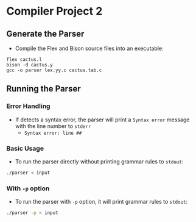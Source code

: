 # Compiler Project 2

## Generate the Parser

- Compile the Flex and Bison source files into an executable:

```bash=
flex cactus.l
bison -d cactus.y
gcc -o parser lex.yy.c cactus.tab.c
```

## Running the Parser

### Error Handling

- If detects a syntax error, the parser will print a `Syntax error` message with the line number to `stderr`
  - `Syntax error: line ##`

### Basic Usage

- To run the parser directly without printing grammar rules to `stdout`:

```bash
./parser < input
```

### With `-p` option

- To run the parser with `-p` option, it will print grammar rules to `stdout`:

```bash
./parser -p < input
```

